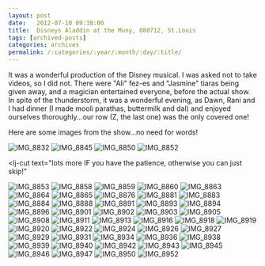 ```yaml
---
layout: post
date:	2012-07-10 09:38:00
title:  Disneys Aladdin at the Muny, 080712, St.Louis
tags: [archived-posts]
categories: archives
permalink: /:categories/:year/:month/:day/:title/
---
```

It was a wonderful production of the Disney musical. I was asked not to take videos, so I did not. There were "Ali" fez-es and "Jasmine" tiaras being given away, and a magician entertained everyone, before the actual show. In spite of the thunderstorm, it was a wonderful evening, as Dawn, Rani and I had dinner (I made mooli parathas, buttermilk and dal) and enjoyed ourselves thoroughly...our row (Z, the last one) was the only covered one!

Here are some images from the show...no need for words!


<img alt="IMG_8832" border="0" title="IMG_8832" src="http://ic.pics.livejournal.com/deponti/6031411/8885/original.jpg" />
<img alt="IMG_8845" border="0" title="IMG_8845" src="http://ic.pics.livejournal.com/deponti/6031411/9000/original.jpg" />
<img alt="IMG_8850" border="0" title="IMG_8850" src="http://ic.pics.livejournal.com/deponti/6031411/9349/original.jpg" />
<img alt="IMG_8852" border="0" title="IMG_8852" src="http://ic.pics.livejournal.com/deponti/6031411/9488/original.jpg" />

<lj-cut text="lots more IF you have the patience, otherwise you can just skip!"

<img alt="IMG_8853" border="0" title="IMG_8853" src="http://ic.pics.livejournal.com/deponti/6031411/9884/original.jpg" />
<img alt="IMG_8858" border="0" title="IMG_8858" src="http://ic.pics.livejournal.com/deponti/6031411/10200/original.jpg" />
<img alt="IMG_8859" border="0" title="IMG_8859" src="http://ic.pics.livejournal.com/deponti/6031411/10423/original.jpg" />
<img alt="IMG_8860" border="0" title="IMG_8860" src="http://ic.pics.livejournal.com/deponti/6031411/10599/original.jpg" />
<img alt="IMG_8863" border="0" title="IMG_8863" src="http://ic.pics.livejournal.com/deponti/6031411/10800/original.jpg" />
<img alt="IMG_8864" border="0" title="IMG_8864" src="http://ic.pics.livejournal.com/deponti/6031411/11099/original.jpg" />
<img alt="IMG_8865" border="0" title="IMG_8865" src="http://ic.pics.livejournal.com/deponti/6031411/11439/original.jpg" />
<img alt="IMG_8876" border="0" title="IMG_8876" src="http://ic.pics.livejournal.com/deponti/6031411/11705/original.jpg" />
<img alt="IMG_8881" border="0" title="IMG_8881" src="http://ic.pics.livejournal.com/deponti/6031411/12031/original.jpg" />
<img alt="IMG_8883" border="0" title="IMG_8883" src="http://ic.pics.livejournal.com/deponti/6031411/12190/original.jpg" />
<img alt="IMG_8884" border="0" title="IMG_8884" src="http://ic.pics.livejournal.com/deponti/6031411/12300/original.jpg" />
<img alt="IMG_8888" border="0" title="IMG_8888" src="http://ic.pics.livejournal.com/deponti/6031411/12740/original.jpg" />
<img alt="IMG_8891" border="0" title="IMG_8891" src="http://ic.pics.livejournal.com/deponti/6031411/12869/original.jpg" />
<img alt="IMG_8893" border="0" title="IMG_8893" src="http://ic.pics.livejournal.com/deponti/6031411/13219/original.jpg" />
<img alt="IMG_8894" border="0" title="IMG_8894" src="http://ic.pics.livejournal.com/deponti/6031411/13335/original.jpg" />
<img alt="IMG_8896" border="0" title="IMG_8896" src="http://ic.pics.livejournal.com/deponti/6031411/13707/original.jpg" />
<img alt="IMG_8901" border="0" title="IMG_8901" src="http://ic.pics.livejournal.com/deponti/6031411/13950/original.jpg" />
<img alt="IMG_8902" border="0" title="IMG_8902" src="http://ic.pics.livejournal.com/deponti/6031411/14097/original.jpg" />
<img alt="IMG_8903" border="0" title="IMG_8903" src="http://ic.pics.livejournal.com/deponti/6031411/14408/original.jpg" />
<img alt="IMG_8905" border="0" title="IMG_8905" src="http://ic.pics.livejournal.com/deponti/6031411/14841/original.jpg" />
<img alt="IMG_8908" border="0" title="IMG_8908" src="http://ic.pics.livejournal.com/deponti/6031411/15006/original.jpg" />
<img alt="IMG_8911" border="0" title="IMG_8911" src="http://ic.pics.livejournal.com/deponti/6031411/15307/original.jpg" />
<img alt="IMG_8913" border="0" title="IMG_8913" src="http://ic.pics.livejournal.com/deponti/6031411/15511/original.jpg" />
<img alt="IMG_8916" border="0" title="IMG_8916" src="http://ic.pics.livejournal.com/deponti/6031411/15841/original.jpg" />
<img alt="IMG_8918" border="0" title="IMG_8918" src="http://ic.pics.livejournal.com/deponti/6031411/16110/original.jpg" />
<img alt="IMG_8919" border="0" title="IMG_8919" src="http://ic.pics.livejournal.com/deponti/6031411/16136/original.jpg" />
<img alt="IMG_8920" border="0" title="IMG_8920" src="http://ic.pics.livejournal.com/deponti/6031411/16584/original.jpg" />
<img alt="IMG_8922" border="0" title="IMG_8922" src="http://ic.pics.livejournal.com/deponti/6031411/16785/original.jpg" />
<img alt="IMG_8924" border="0" title="IMG_8924" src="http://ic.pics.livejournal.com/deponti/6031411/17122/original.jpg" />
<img alt="IMG_8926" border="0" title="IMG_8926" src="http://ic.pics.livejournal.com/deponti/6031411/17278/original.jpg" />
<img alt="IMG_8927" border="0" title="IMG_8927" src="http://ic.pics.livejournal.com/deponti/6031411/17645/original.jpg" />
<img alt="IMG_8929" border="0" title="IMG_8929" src="http://ic.pics.livejournal.com/deponti/6031411/17881/original.jpg" />
<img alt="IMG_8931" border="0" title="IMG_8931" src="http://ic.pics.livejournal.com/deponti/6031411/17978/original.jpg" />
<img alt="IMG_8934" border="0" title="IMG_8934" src="http://ic.pics.livejournal.com/deponti/6031411/18314/original.jpg" />
<img alt="IMG_8936" border="0" title="IMG_8936" src="http://ic.pics.livejournal.com/deponti/6031411/18612/original.jpg" />
<img alt="IMG_8938" border="0" title="IMG_8938" src="http://ic.pics.livejournal.com/deponti/6031411/18768/original.jpg" />
<img alt="IMG_8939" border="0" title="IMG_8939" src="http://ic.pics.livejournal.com/deponti/6031411/19176/original.jpg" />
<img alt="IMG_8940" border="0" title="IMG_8940" src="http://ic.pics.livejournal.com/deponti/6031411/19370/original.jpg" />
<img alt="IMG_8942" border="0" title="IMG_8942" src="http://ic.pics.livejournal.com/deponti/6031411/19701/original.jpg" />
<img alt="IMG_8943" border="0" title="IMG_8943" src="http://ic.pics.livejournal.com/deponti/6031411/19820/original.jpg" />
<img alt="IMG_8945" border="0" title="IMG_8945" src="http://ic.pics.livejournal.com/deponti/6031411/20206/original.jpg" />
<img alt="IMG_8946" border="0" title="IMG_8946" src="http://ic.pics.livejournal.com/deponti/6031411/20250/original.jpg" />
<img alt="IMG_8947" border="0" title="IMG_8947" src="http://ic.pics.livejournal.com/deponti/6031411/20724/original.jpg" />

</lj-cut>


<img alt="IMG_8950" border="0" title="IMG_8950" src="http://ic.pics.livejournal.com/deponti/6031411/20960/original.jpg" />
<img alt="IMG_8952" border="0" title="IMG_8952" src="http://ic.pics.livejournal.com/deponti/6031411/21204/original.jpg" />
